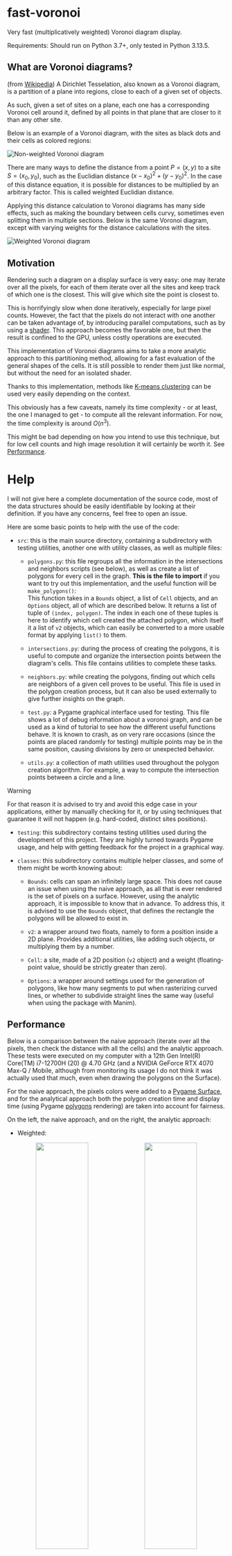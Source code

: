 # fast-voronoi
Very fast (multiplicatively weighted) Voronoi diagram display.

Requirements:
Should run on Python 3.7+, only tested in Python 3.13.5.

## What are Voronoi diagrams?

(from [Wikipedia](https://en.wikipedia.org/wiki/Voronoi_diagram)) A Dirichlet Tesselation, also known as a Voronoi diagram, is a partition of a plane into regions, close to each of a given set of objects.

As such, given a set of sites on a plane, each one has a corresponding Voronoi cell around it, defined by all points in that plane that are closer to it than any other site.

Below is an example of a Voronoi diagram, with the sites as black dots and their cells as colored regions:

![Non-weighted Voronoi diagram](https://github.com/d-002/fast-voronoi/blob/main/images/non-weighted.png)

There are many ways to define the distance from a point $P=(x,y)$ to a site $S=(x_0,y_0)$, such as the Euclidian distance $(x-x_0)^2+(y-y_0)^2$.
In the case of this distance equation, it is possible for distances to be multiplied by an arbitrary factor.
This is called weighted Euclidian distance.

Applying this distance calculation to Voronoi diagrams has many side effects, such as making the boundary between cells curvy, sometimes even splitting them in multiple sections.
Below is the same Voronoi diagram, except with varying weights for the distance calculations with the sites.

![Weighted Voronoi diagram](https://github.com/d-002/fast-voronoi/blob/main/images/weighted.png)

## Motivation

Rendering such a diagram on a display surface is very easy: one may iterate over all the pixels, for each of them iterate over all the sites and keep track of which one is the closest.
This will give which site the point is closest to.

This is horrifyingly slow when done iteratively, especially for large pixel counts.
However, the fact that the pixels do not interact with one another can be taken advantage of, by introducing parallel computations, such as by using a [shader](https://en.wikipedia.org/wiki/Shader).
This approach becomes the favorable one, but then the result is confined to the GPU, unless costly operations are executed.

This implementation of Voronoi diagrams aims to take a more analytic approach to this partitioning method, allowing for a fast evaluation of the general shapes of the cells.
It is still possible to render them just like normal, but without the need for an isolated shader.

Thanks to this implementation, methods like [K-means clustering](https://en.wikipedia.org/wiki/K-means_clustering) can be used very easily depending on the context.

This obviously has a few caveats, namely its time complexity - or at least, the one I managed to get - to compute all the relevant information.
For now, the time complexity is around $O(n^3)$.

This might be bad depending on how you intend to use this technique, but for low cell counts and high image resolution it will certainly be worth it.
See [Performance](#user-content-performance).

# Help

I will not give here a complete documentation of the source code, most of the data structures should be easily identifiable by looking at their definition.
If you have any concerns, feel free to open an issue.

Here are some basic points to help with the use of the code:

- `src`: this is the main source directory, containing a subdirectory with testing utilities, another one with utility classes, as well as multiple files:

    - `polygons.py`: this file regroups all the information in the intersections and neighbors scripts (see below), as well as create a list of polygons for every cell in the graph.
    **This is the file to import** if you want to try out this implementation, and the useful function will be `make_polygons()`:  
    This function takes in a `Bounds` object, a list of `Cell` objects, and an `Options` object, all of which are described below.
    It returns a list of tuple of `(index, polygon)`.
    The index in each one of these tuples is here to identify which cell created the attached polygon, which itself it a list of `v2` objects, which can easily be converted to a more usable format by applying `list()` to them.

    - `intersections.py`: during the process of creating the polygons, it is useful to compute and organize the intersection points between the diagram's cells.
    This file contains utilities to complete these tasks.

    - `neighbors.py`: while creating the polygons, finding out which cells are neighbors of a given cell proves to be useful.
    This file is used in the polygon creation process, but it can also be used externally to give further insights on the graph.

    - `test.py`: a Pygame graphical interface used for testing.
    This file shows a lot of debug information about a voronoi graph, and can be used as a kind of tutorial to see how the different useful functions behave.
    It is known to crash, as on very rare occasions (since the points are placed randomly for testing) multiple points may be in the same position, causing divisions by zero or unexpected behavior.

    - `utils.py`: a collection of math utilities used throughout the polygon creation algorithm.
    For example, a way to compute the intersection points between a circle and a line.

> [!WARNING]
> For that reason it is advised to try and avoid this edge case in your applications, either by manually checking for it, or by using techniques that guarantee it will not happen (e.g. hard-coded, distinct sites positions).

- `testing`: this subdirectory contains testing utilities used during the development of this project.
    They are highly turned towards Pygame usage, and help with getting feedback for the project in a graphical way.

- `classes`: this subdirectory contains multiple helper classes, and some of them might be worth knowing about:

    - `Bounds`: cells can span an infinitely large space.
    This does not cause an issue when using the naive approach, as all that is ever rendered is the set of pixels on a surface.
    However, using the analytic approach, it is impossible to know that in advance.
    To address this, it is advised to use the `Bounds` object, that defines the rectangle the polygons will be allowed to exist in.

    - `v2`: a wrapper around two floats, namely to form a position inside a 2D plane.
    Provides additional utilities, like adding such objects, or multiplying them by a number.

    - `Cell`: a site, made of a 2D position (`v2` object) and a weight (floating-point value, should be strictly greater than zero).

    - `Options`: a wrapper around settings used for the generation of polygons, like how many segments to put when rasterizing curved lines, or whether to subdivide straight lines the same way (useful when using the package with Manim).

## Performance

Below is a comparison between the naive approach (iterate over all the pixels, then check the distance with all the cells) and the analytic approach.
These tests were executed on my computer with a 12th Gen Intel(R) Core(TM) i7-12700H (20) @ 4.70 GHz (and a NVIDIA GeForce RTX 4070 Max-Q / Mobile, although from monitoring its usage I do not think it was actually used that much, even when drawing the polygons on the Surface).

For the naive approach, the pixels colors were added to a [Pygame Surface](https://www.pygame.org/docs/ref/surface.html), and for the analytical approach both the polygon creation time and display time (using Pygame [polygons](https://www.pygame.org/main/ref/draw.html#pygame.draw.polygon) rendering) are taken into account for fairness.

On the left, the naive approach, and on the right, the analytic approach:

- Weighted:

<div align="center">
    <img width="49%" src="https://github.com/d-002/fast-voronoi/blob/main/images/benchmark-naive-weighted.png">
    <img width="49%" src="https://github.com/d-002/fast-voronoi/blob/main/images/benchmark-analytic-weighted.png">
</div>

- Non-weighted (the main difference for the naive approach is that two multiplications are saved):

<div align="center">
    <img width="49%" src="https://github.com/d-002/fast-voronoi/blob/main/images/benchmark-naive-non-weighted.png">
    <img width="49%" src="https://github.com/d-002/fast-voronoi/blob/main/images/benchmark-analytic-non-weighted.png">
</div>

Since the naive approach ran much slower, fewer data points were taken and the results were averaged over less runs.

Still this should not affect results too much, as it is noticeable that **the analytic method is about 240 times faster** than the naive approach for 20 cells, at 2K resolution.

From graph reading is can be seen that the analytic approach processing time increases rapidly when the number of cells increases, namely about on the order of $O(n^3)$.
However it remains almost unaffected by the screen resolution, as all the processing can be dispatched with just a few draw calls to the GPU, one per polygon.

Regarding the naive approach, its time complexity increases linearly with respect to the number of cells, but it also spikes dramatically as the screen size increases.
This correlates with the fact that the time complexity for this method also increases linearly with the number of pixels, that is, quadratically with the display size.

Not to mention that this naive method is already way slower than the analytic approach even for small screen sizes (e.g. in 640x480p, 0.23s naive v. 0.000085s analytic).
Of course, this benchmark is affected greatly by my hardware, the tools inside Pygame, and the fact that this runs on Python, but the results should look the same in other CPU-side implementations.

There are obvious ways to optimize this, this repo was just made as a proof of concept and to explore the math behind Voronoi diagrams.
Some improvements could be to use parallelism, NumPy arrays and vector operations, but I will leave this as an exercise for anyone interested.
